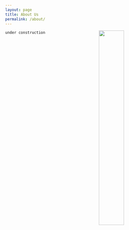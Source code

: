 ```yaml
---
layout: page
title: About Us
permalink: /about/
---
```



<img style="float: right" src="https://farm9.staticflickr.com/8573/16267731841_a876834236.jpg" height="40%" width="40%">

`under construction`
